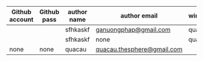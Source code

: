 | Github account | Github pass | author name | author email               | windows | time  |
| -------------- | ----------- | ----------- | -------------------------- | ------- | ----- |
|                |             | sfhkaskf    | ganuongphap@gmail.com      | quacau  | 15:02 |
|                |             | sfhkaskf    | none                       | quacau  | 15:03 |
| none           | none        | quacau      | quacau.thesphere@gmail.com |         |       |

